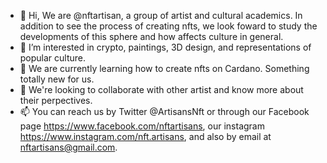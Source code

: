 - 👋 Hi, We are @nftartisan, a group of artist and cultural academics. In addition to see the process of creating nfts, we look foward to study the developments of this sphere and how affects culture in general.
- 👀 I’m interested in crypto, paintings, 3D design, and representations of popular culture.
- 🌱 We are currently learning how to create nfts on Cardano. Something totally new for us.
- 💞️ We're looking to collaborate with other artist and know more about their perpectives.
- 📫 You can reach us by Twitter @ArtisansNft or through our Facebook page https://www.facebook.com/nftartisans, our instagram https://www.instagram.com/nft.artisans, and also by email at nftartisans@gmail.com.

<!---
nftartisan/nftartisan is a ✨ special ✨ repository because its `README.md` (this file) appears on your GitHub profile.
You can click the Preview link to take a look at your changes.
--->
